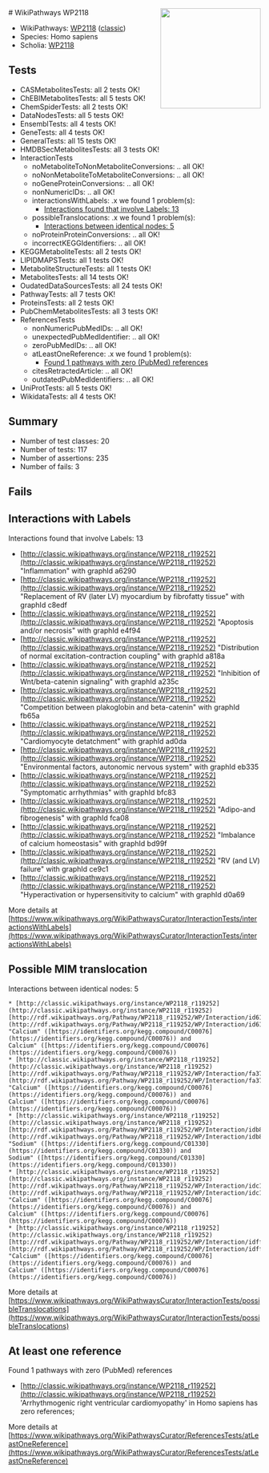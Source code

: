 <img style="float: right; width: 200px" src="https://upload.wikimedia.org/wikipedia/commons/thumb/8/83/Wplogo_with_text_500.png/640px-Wplogo_with_text_500.png" />
# WikiPathways WP2118

* WikiPathways: [WP2118](https://wikipathways.org/pathways/WP2118) ([classic](https://classic.wikipathways.org/instance/WP2118))
* Species: Homo sapiens
* Scholia: [WP2118](https://scholia.toolforge.org/wikipathways/WP2118)
## Tests
* CASMetabolitesTests: all 2 tests OK!
* ChEBIMetabolitesTests: all 5 tests OK!
* ChemSpiderTests: all 2 tests OK!
* DataNodesTests: all 5 tests OK!
* EnsemblTests: all 4 tests OK!
* GeneTests: all 4 tests OK!
* GeneralTests: all 15 tests OK!
* HMDBSecMetabolitesTests: all 3 tests OK!
* InteractionTests
    * noMetaboliteToNonMetaboliteConversions: .. all OK!
    * noNonMetaboliteToMetaboliteConversions: .. all OK!
    * noGeneProteinConversions: .. all OK!
    * nonNumericIDs: .. all OK!
    * interactionsWithLabels: .x we found 1 problem(s):
        * [Interactions found that involve Labels: 13](#fe97a8bb)
    * possibleTranslocations: .x we found 1 problem(s):
        * [Interactions between identical nodes: 5](#1c11820a)
    * noProteinProteinConversions: .. all OK!
    * incorrectKEGGIdentifiers: .. all OK!
* KEGGMetaboliteTests: all 2 tests OK!
* LIPIDMAPSTests: all 1 tests OK!
* MetaboliteStructureTests: all 1 tests OK!
* MetabolitesTests: all 14 tests OK!
* OudatedDataSourcesTests: all 24 tests OK!
* PathwayTests: all 7 tests OK!
* ProteinsTests: all 2 tests OK!
* PubChemMetabolitesTests: all 3 tests OK!
* ReferencesTests
    * nonNumericPubMedIDs: .. all OK!
    * unexpectedPubMedIdentifier: .. all OK!
    * zeroPubMedIDs: .. all OK!
    * atLeastOneReference: .x we found 1 problem(s):
        * [Found 1 pathways with zero (PubMed) references](#d0a459f0)
    * citesRetractedArticle: .. all OK!
    * outdatedPubMedIdentifiers: .. all OK!
* UniProtTests: all 5 tests OK!
* WikidataTests: all 4 tests OK!


## Summary

* Number of test classes: 20
* Number of tests: 117
* Number of assertions: 235
* Number of fails: 3

## Fails

<a name="fe97a8bb" />

## Interactions with Labels

Interactions found that involve Labels: 13

* [http://classic.wikipathways.org/instance/WP2118_r119252](http://classic.wikipathways.org/instance/WP2118_r119252) "Inflammation" with graphId a6290
* [http://classic.wikipathways.org/instance/WP2118_r119252](http://classic.wikipathways.org/instance/WP2118_r119252) "Replacement of
RV (later LV) myocardium
by fibrofatty tissue" with graphId c8edf
* [http://classic.wikipathways.org/instance/WP2118_r119252](http://classic.wikipathways.org/instance/WP2118_r119252) "Apoptosis and/or
necrosis" with graphId e4f94
* [http://classic.wikipathways.org/instance/WP2118_r119252](http://classic.wikipathways.org/instance/WP2118_r119252) "Distribution of normal
excitation-contraction
coupling" with graphId a818a
* [http://classic.wikipathways.org/instance/WP2118_r119252](http://classic.wikipathways.org/instance/WP2118_r119252) "Inhibition of Wnt/beta-catenin
signaling" with graphId a235c
* [http://classic.wikipathways.org/instance/WP2118_r119252](http://classic.wikipathways.org/instance/WP2118_r119252) "Competition between
plakoglobin and beta-catenin" with graphId fb65a
* [http://classic.wikipathways.org/instance/WP2118_r119252](http://classic.wikipathways.org/instance/WP2118_r119252) "Cardiomyocyte
detatchment" with graphId ad0da
* [http://classic.wikipathways.org/instance/WP2118_r119252](http://classic.wikipathways.org/instance/WP2118_r119252) "Environmental factors,
autonomic nervous system" with graphId eb335
* [http://classic.wikipathways.org/instance/WP2118_r119252](http://classic.wikipathways.org/instance/WP2118_r119252) "Symptomatic
arrhythmias" with graphId bfc83
* [http://classic.wikipathways.org/instance/WP2118_r119252](http://classic.wikipathways.org/instance/WP2118_r119252) "Adipo-and
fibrogenesis" with graphId fca08
* [http://classic.wikipathways.org/instance/WP2118_r119252](http://classic.wikipathways.org/instance/WP2118_r119252) "Imbalance of calcium
homeostasis" with graphId bd99f
* [http://classic.wikipathways.org/instance/WP2118_r119252](http://classic.wikipathways.org/instance/WP2118_r119252) "RV (and LV) failure" with graphId ce9c1
* [http://classic.wikipathways.org/instance/WP2118_r119252](http://classic.wikipathways.org/instance/WP2118_r119252) "Hyperactivation or
hypersensitivity to calcium" with graphId d0a69


More details at [https://www.wikipathways.org/WikiPathwaysCurator/InteractionTests/interactionsWithLabels](https://www.wikipathways.org/WikiPathwaysCurator/InteractionTests/interactionsWithLabels)

<a name="1c11820a" />

## Possible MIM translocation

Interactions between identical nodes: 5
```
* [http://classic.wikipathways.org/instance/WP2118_r119252](http://classic.wikipathways.org/instance/WP2118_r119252) [http://rdf.wikipathways.org/Pathway/WP2118_r119252/WP/Interaction/id61b0d9c7](http://rdf.wikipathways.org/Pathway/WP2118_r119252/WP/Interaction/id61b0d9c7) "Calcium" ([https://identifiers.org/kegg.compound/C00076](https://identifiers.org/kegg.compound/C00076)) and 
Calcium" ([https://identifiers.org/kegg.compound/C00076](https://identifiers.org/kegg.compound/C00076))
* [http://classic.wikipathways.org/instance/WP2118_r119252](http://classic.wikipathways.org/instance/WP2118_r119252) [http://rdf.wikipathways.org/Pathway/WP2118_r119252/WP/Interaction/fa370](http://rdf.wikipathways.org/Pathway/WP2118_r119252/WP/Interaction/fa370) "Calcium" ([https://identifiers.org/kegg.compound/C00076](https://identifiers.org/kegg.compound/C00076)) and 
Calcium" ([https://identifiers.org/kegg.compound/C00076](https://identifiers.org/kegg.compound/C00076))
* [http://classic.wikipathways.org/instance/WP2118_r119252](http://classic.wikipathways.org/instance/WP2118_r119252) [http://rdf.wikipathways.org/Pathway/WP2118_r119252/WP/Interaction/idb803aede](http://rdf.wikipathways.org/Pathway/WP2118_r119252/WP/Interaction/idb803aede) "Sodium" ([https://identifiers.org/kegg.compound/C01330](https://identifiers.org/kegg.compound/C01330)) and 
Sodium" ([https://identifiers.org/kegg.compound/C01330](https://identifiers.org/kegg.compound/C01330))
* [http://classic.wikipathways.org/instance/WP2118_r119252](http://classic.wikipathways.org/instance/WP2118_r119252) [http://rdf.wikipathways.org/Pathway/WP2118_r119252/WP/Interaction/idc187ff81](http://rdf.wikipathways.org/Pathway/WP2118_r119252/WP/Interaction/idc187ff81) "Calcium" ([https://identifiers.org/kegg.compound/C00076](https://identifiers.org/kegg.compound/C00076)) and 
Calcium" ([https://identifiers.org/kegg.compound/C00076](https://identifiers.org/kegg.compound/C00076))
* [http://classic.wikipathways.org/instance/WP2118_r119252](http://classic.wikipathways.org/instance/WP2118_r119252) [http://rdf.wikipathways.org/Pathway/WP2118_r119252/WP/Interaction/idff24f0c](http://rdf.wikipathways.org/Pathway/WP2118_r119252/WP/Interaction/idff24f0c) "Calcium" ([https://identifiers.org/kegg.compound/C00076](https://identifiers.org/kegg.compound/C00076)) and 
Calcium" ([https://identifiers.org/kegg.compound/C00076](https://identifiers.org/kegg.compound/C00076))
```

More details at [https://www.wikipathways.org/WikiPathwaysCurator/InteractionTests/possibleTranslocations](https://www.wikipathways.org/WikiPathwaysCurator/InteractionTests/possibleTranslocations)

<a name="d0a459f0" />

## At least one reference

Found 1 pathways with zero (PubMed) references

* [http://classic.wikipathways.org/instance/WP2118_r119252](http://classic.wikipathways.org/instance/WP2118_r119252) 'Arrhythmogenic right ventricular cardiomyopathy' in Homo sapiens has zero references; 


More details at [https://www.wikipathways.org/WikiPathwaysCurator/ReferencesTests/atLeastOneReference](https://www.wikipathways.org/WikiPathwaysCurator/ReferencesTests/atLeastOneReference)

